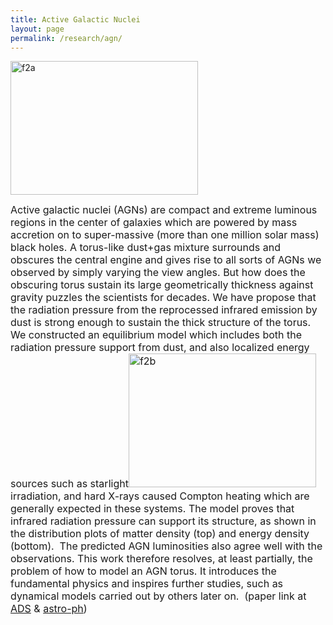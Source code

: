 ```yaml
---
title: Active Galactic Nuclei
layout: page
permalink: /research/agn/
---
```

<img class="size-medium wp-image-108 alignright" src="http://jimingshi.us/wp-content/uploads/2016/10/f2a-2-300x214.png" alt="f2a" width="300" height="214" srcset="http://jimingshi.us/wp-content/uploads/2016/10/f2a-2-300x214.png 300w, http://jimingshi.us/wp-content/uploads/2016/10/f2a-2.png 504w" sizes="(max-width: 300px) 100vw, 300px" />

<span style="font-size: 12pt;">Active galactic nuclei (AGNs) are compact and extreme luminous regions in the center of galaxies which are powered by mass accretion on to super-massive (more than one million solar mass) black holes. A torus-like dust+gas mixture surrounds and obscures the central engine and gives rise to all sorts of AGNs we observed by simply varying the view angles. But how does the obscuring torus sustain its large geometrically thickness against gravity puzzles the scientists for decades. We have propose that the radiation pressure from the reprocessed infrared emission by dust is strong enough to sustain the thick structure of the torus. We constructed an equilibrium model which includes both the radiation pressure support from dust, and also localized energy sources such as starlight<img class="size-medium wp-image-109 alignright" src="http://jimingshi.us/wp-content/uploads/2016/10/f2b-2-300x214.png" alt="f2b" width="300" height="214" srcset="http://jimingshi.us/wp-content/uploads/2016/10/f2b-2-300x214.png 300w, http://jimingshi.us/wp-content/uploads/2016/10/f2b-2.png 504w" sizes="(max-width: 300px) 100vw, 300px" /> irradiation, and hard X-rays caused Compton heating which are generally expected in these systems. The model proves that infrared radiation pressure can support its structure, as shown in the distribution plots of matter density (top) and energy density (bottom).  The predicted AGN luminosities also agree well with the observations. This work therefore resolves, at least partially, the problem of how to model an AGN torus. It introduces the fundamental physics and inspires further studies, such as dynamical models carried out by others later on.  (paper link at <a href="http://adsabs.harvard.edu/abs/2008ApJ...679.1018S">ADS</a> & <a href="http://arxiv.org/abs/0802.1891">astro-ph</a>) </span>

&nbsp;

<!--
<span style="font-size: 12pt;">AGNs are compact objects residing at the heart of galaxies. Powered by accretion process of supermassive black holes, they are so luminous that they even outshines their host galaxies. The unified model of AGNs requires geometrically thick dusty tori to explain the various AGN properties as an effect of orientation. However, due to the lack of observations, the dynamics and structure of these tori remain largely unknown. One promising model which naturally explains the shape of tori comes from the radiation pressure support of the reprocessed infrared emission.The dynamics and structure of toroidal obscuration around active galactic nuclei remain uncertain and controversial. In this project, we extend earlier work on the dynamical role of infrared radiation pressure by adding the effects of two kinds of distributed heating: Compton heating due to hard X-rays from the nucleus and local starlight heating. We find numerical solutions to the axisymmetric hydrostatic equilibrium, energy balance, and photon diffusion equations including these effects. Within the regime of typical parameters, the two different sources of additional heating have very similar effects: the density profile within the torus becomes  shallower both radially and vertically, but for plausible heating rates, there is only minor change (relative to the source-free case) in the distribution of column density with solid angle. The most interesting consequence of distributed heating is that it selects out a relatively narrow range of parameters permitting an equilibrium, particularly (L/L<sub>E</sub>)/τ<span style="font-size: 8pt;"><sub>T</sub></span>. We discuss the implications of both the narrowness of the permitted range and its approximate coincidence with the range inferred from observations.
</span>
-->
